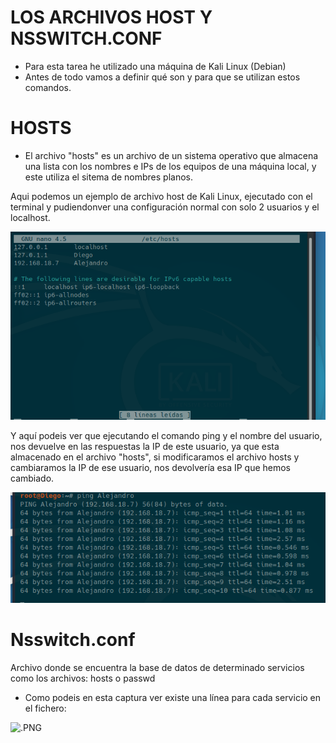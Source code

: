 # LOS ARCHIVOS HOST Y NSSWITCH.CONF

- Para esta tarea he utilizado una máquina de Kali Linux (Debian)
- Antes de todo vamos a definir qué son y para que se utilizan estos comandos.


# HOSTS
- El archivo "hosts" es un archivo de un sistema operativo que almacena una lista con los nombres e IPs de los equipos de una máquina local, y este utiliza el sitema de nombres planos.

Aqui podemos un ejemplo de archivo host de Kali Linux, ejecutado con el terminal y pudiendonver una configuración normal con solo 2 usuarios y el localhost.

![CapturaHosts.PNG](./CapturaHosts.PNG)

Y aquí podeis ver que ejecutando el comando ping y el nombre del usuario, nos devuelve en las respuestas la IP de este usuario, ya que esta almacenado en el archivo "hosts", si modificaramos el archivo hosts y cambiaramos la IP de ese usuario, nos devolvería esa IP que hemos cambiado.

![Capturaping.PNG](./Capturaping.PNG)

# Nsswitch.conf

Archivo donde se encuentra la base de datos de determinado servicios como los archivos: hosts o passwd
- Como podeis en esta captura ver existe una línea para cada servicio en el fichero:

![.PNG](./PNG)
